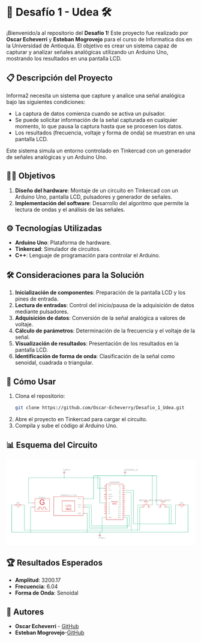 # 🚀 Desafío 1 - Udea 🛠️

¡Bienvenido/a al repositorio del **Desafío 1**! Este proyecto fue realizado por **Oscar Echeverri** y **Esteban Mogrovejo** para el curso de Informatica dos en la Universidad de Antioquia. El objetivo es crear un sistema capaz de capturar y analizar señales analógicas utilizando un Arduino Uno, mostrando los resultados en una pantalla LCD.

## 📋 Descripción del Proyecto

Informa2 necesita un sistema que capture y analice una señal analógica bajo las siguientes condiciones:

- La captura de datos comienza cuando se activa un pulsador.
- Se puede solicitar información de la señal capturada en cualquier momento, lo que pausa la captura hasta que se procesen los datos.
- Los resultados (frecuencia, voltaje y forma de onda) se muestran en una pantalla LCD.

Este sistema simula un entorno controlado en Tinkercad con un generador de señales analógicas y un Arduino Uno.

## 🧑‍💻 Objetivos

1. **Diseño del hardware**: Montaje de un circuito en Tinkercad con un Arduino Uno, pantalla LCD, pulsadores y generador de señales.
2. **Implementación del software**: Desarrollo del algoritmo que permite la lectura de ondas y el análisis de las señales.

## ⚙️ Tecnologías Utilizadas

- **Arduino Uno**: Plataforma de hardware.
- **Tinkercad**: Simulador de circuitos.
- **C++**: Lenguaje de programación para controlar el Arduino.

## 🛠️ Consideraciones para la Solución

1. **Inicialización de componentes**: Preparación de la pantalla LCD y los pines de entrada.
2. **Lectura de entradas**: Control del inicio/pausa de la adquisición de datos mediante pulsadores.
3. **Adquisición de datos**: Conversión de la señal analógica a valores de voltaje.
4. **Cálculo de parámetros**: Determinación de la frecuencia y el voltaje de la señal.
5. **Visualización de resultados**: Presentación de los resultados en la pantalla LCD.
6. **Identificación de forma de onda**: Clasificación de la señal como senoidal, cuadrada o triangular.

## 🔧 Cómo Usar

1. Clona el repositorio:
   ```bash
   git clone https://github.com/Oscar-Echeverry/Desafio_1_Udea.git
   ```
2. Abre el proyecto en Tinkercad para cargar el circuito.
3. Compila y sube el código al Arduino Uno.

## 📊 Esquema del Circuito

![Esquema del Circuito](./images/Esquema_Nuevo.png)

## 🏆 Resultados Esperados

- **Amplitud**: 3200.17 
- **Frecuencia**: 6.04 
- **Forma de Onda**: Senoidal

## 🧠 Autores

- **Oscar Echeverri** - [GitHub](https://github.com/Oscar-Echeverry)
- **Esteban Mogrovejo**-[GitHub](https://github.com/Exxdm)